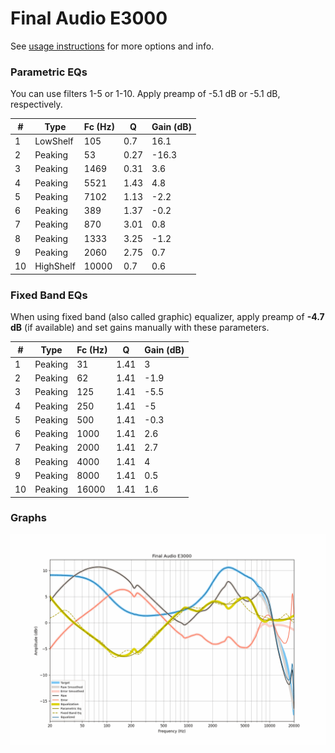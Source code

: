 # Final Audio E3000
See [usage instructions](https://github.com/jaakkopasanen/AutoEq#usage) for more options and info.

### Parametric EQs
You can use filters 1-5 or 1-10. Apply preamp of -5.1 dB or -5.1 dB, respectively.

|   # | Type      |   Fc (Hz) |    Q |   Gain (dB) |
|-----|-----------|-----------|------|-------------|
|   1 | LowShelf  |       105 | 0.7  |        16.1 |
|   2 | Peaking   |        53 | 0.27 |       -16.3 |
|   3 | Peaking   |      1469 | 0.31 |         3.6 |
|   4 | Peaking   |      5521 | 1.43 |         4.8 |
|   5 | Peaking   |      7102 | 1.13 |        -2.2 |
|   6 | Peaking   |       389 | 1.37 |        -0.2 |
|   7 | Peaking   |       870 | 3.01 |         0.8 |
|   8 | Peaking   |      1333 | 3.25 |        -1.2 |
|   9 | Peaking   |      2060 | 2.75 |         0.7 |
|  10 | HighShelf |     10000 | 0.7  |         0.6 |

### Fixed Band EQs
When using fixed band (also called graphic) equalizer, apply preamp of **-4.7 dB** (if available) and set gains manually with these parameters.

|   # | Type    |   Fc (Hz) |    Q |   Gain (dB) |
|-----|---------|-----------|------|-------------|
|   1 | Peaking |        31 | 1.41 |         3   |
|   2 | Peaking |        62 | 1.41 |        -1.9 |
|   3 | Peaking |       125 | 1.41 |        -5.5 |
|   4 | Peaking |       250 | 1.41 |        -5   |
|   5 | Peaking |       500 | 1.41 |        -0.3 |
|   6 | Peaking |      1000 | 1.41 |         2.6 |
|   7 | Peaking |      2000 | 1.41 |         2.7 |
|   8 | Peaking |      4000 | 1.41 |         4   |
|   9 | Peaking |      8000 | 1.41 |         0.5 |
|  10 | Peaking |     16000 | 1.41 |         1.6 |

### Graphs
![](./Final%20Audio%20E3000.png)
